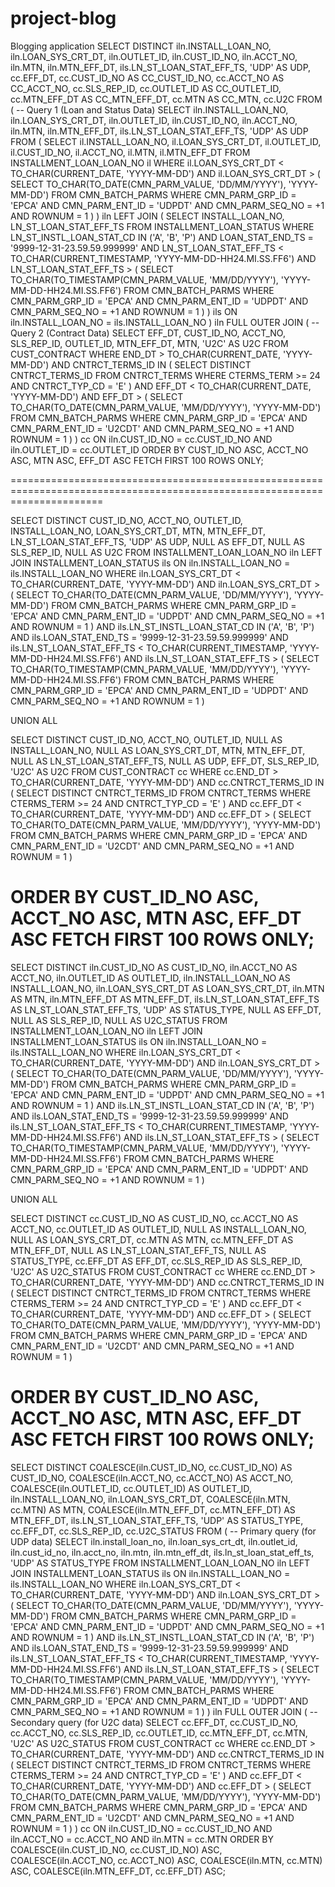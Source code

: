 # project-blog
Blogging application
SELECT DISTINCT
    iln.INSTALL_LOAN_NO, 
    iln.LOAN_SYS_CRT_DT, 
    iln.OUTLET_ID, 
    iln.CUST_ID_NO, 
    iln.ACCT_NO, 
    iln.MTN, 
    iln.MTN_EFF_DT, 
    ils.LN_ST_LOAN_STAT_EFF_TS, 
    'UDP' AS UDP,
    cc.EFF_DT, 
    cc.CUST_ID_NO AS CC_CUST_ID_NO, 
    cc.ACCT_NO AS CC_ACCT_NO, 
    cc.SLS_REP_ID, 
    cc.OUTLET_ID AS CC_OUTLET_ID, 
    cc.MTN_EFF_DT AS CC_MTN_EFF_DT, 
    cc.MTN AS CC_MTN, 
    cc.U2C
FROM (
    -- Query 1 (Loan and Status Data)
    SELECT 
        iln.INSTALL_LOAN_NO, 
        iln.LOAN_SYS_CRT_DT, 
        iln.OUTLET_ID, 
        iln.CUST_ID_NO, 
        iln.ACCT_NO, 
        iln.MTN, 
        iln.MTN_EFF_DT, 
        ils.LN_ST_LOAN_STAT_EFF_TS, 
        'UDP' AS UDP 
    FROM (
        SELECT 
            il.INSTALL_LOAN_NO, 
            il.LOAN_SYS_CRT_DT, 
            il.OUTLET_ID, 
            il.CUST_ID_NO, 
            il.ACCT_NO, 
            il.MTN, 
            il.MTN_EFF_DT 
        FROM INSTALLMENT_LOAN_LOAN_NO il
        WHERE il.LOAN_SYS_CRT_DT < TO_CHAR(CURRENT_DATE, 'YYYY-MM-DD')
          AND il.LOAN_SYS_CRT_DT > (
              SELECT TO_CHAR(TO_DATE(CMN_PARM_VALUE, 'DD/MM/YYYY'), 'YYYY-MM-DD') 
              FROM CMN_BATCH_PARMS 
              WHERE CMN_PARM_GRP_ID = 'EPCA' 
                AND CMN_PARM_ENT_ID = 'UDPDT' 
                AND CMN_PARM_SEQ_NO = +1
                AND ROWNUM = 1
          )
    ) iln
    LEFT JOIN (
        SELECT 
            INSTALL_LOAN_NO, 
            LN_ST_LOAN_STAT_EFF_TS 
        FROM INSTALLMENT_LOAN_STATUS 
        WHERE LN_ST_INSTL_LOAN_STAT_CD IN ('A', 'B', 'P')
          AND LOAN_STAT_END_TS = '9999-12-31-23.59.59.999999'
          AND LN_ST_LOAN_STAT_EFF_TS < TO_CHAR(CURRENT_TIMESTAMP, 'YYYY-MM-DD-HH24.MI.SS.FF6')
          AND LN_ST_LOAN_STAT_EFF_TS > (
              SELECT TO_CHAR(TO_TIMESTAMP(CMN_PARM_VALUE, 'MM/DD/YYYY'), 'YYYY-MM-DD-HH24.MI.SS.FF6') 
              FROM CMN_BATCH_PARMS 
              WHERE CMN_PARM_GRP_ID = 'EPCA' 
                AND CMN_PARM_ENT_ID = 'UDPDT' 
                AND CMN_PARM_SEQ_NO = +1
                AND ROWNUM = 1
          )
    ) ils ON iln.INSTALL_LOAN_NO = ils.INSTALL_LOAN_NO
) iln
FULL OUTER JOIN (
    -- Query 2 (Contract Data)
    SELECT 
        EFF_DT, 
        CUST_ID_NO, 
        ACCT_NO, 
        SLS_REP_ID, 
        OUTLET_ID, 
        MTN_EFF_DT, 
        MTN, 
        'U2C' AS U2C 
    FROM CUST_CONTRACT 
    WHERE END_DT > TO_CHAR(CURRENT_DATE, 'YYYY-MM-DD')
      AND CNTRCT_TERMS_ID IN (
          SELECT DISTINCT CNTRCT_TERMS_ID 
          FROM CNTRCT_TERMS 
          WHERE CTERMS_TERM >= 24 
            AND CNTRCT_TYP_CD = 'E'
      )
      AND EFF_DT < TO_CHAR(CURRENT_DATE, 'YYYY-MM-DD')
      AND EFF_DT > (
          SELECT TO_CHAR(TO_DATE(CMN_PARM_VALUE, 'MM/DD/YYYY'), 'YYYY-MM-DD') 
          FROM CMN_BATCH_PARMS 
          WHERE CMN_PARM_GRP_ID = 'EPCA' 
            AND CMN_PARM_ENT_ID = 'U2CDT' 
            AND CMN_PARM_SEQ_NO = +1
            AND ROWNUM = 1
      )
) cc 
ON iln.CUST_ID_NO = cc.CUST_ID_NO 
   AND iln.OUTLET_ID = cc.OUTLET_ID
ORDER BY 
    CUST_ID_NO ASC, 
    ACCT_NO ASC, 
    MTN ASC, 
    EFF_DT ASC
FETCH FIRST 100 ROWS ONLY;

============================================================================================================================


SELECT DISTINCT 
    CUST_ID_NO, 
    ACCT_NO, 
    OUTLET_ID, 
    INSTALL_LOAN_NO, 
    LOAN_SYS_CRT_DT, 
    MTN, 
    MTN_EFF_DT, 
    LN_ST_LOAN_STAT_EFF_TS, 
    'UDP' AS UDP,
    NULL AS EFF_DT, 
    NULL AS SLS_REP_ID, 
    NULL AS U2C
FROM INSTALLMENT_LOAN_LOAN_NO iln
LEFT JOIN INSTALLMENT_LOAN_STATUS ils 
    ON iln.INSTALL_LOAN_NO = ils.INSTALL_LOAN_NO
WHERE iln.LOAN_SYS_CRT_DT < TO_CHAR(CURRENT_DATE, 'YYYY-MM-DD')
  AND iln.LOAN_SYS_CRT_DT > (
      SELECT TO_CHAR(TO_DATE(CMN_PARM_VALUE, 'DD/MM/YYYY'), 'YYYY-MM-DD')
      FROM CMN_BATCH_PARMS
      WHERE CMN_PARM_GRP_ID = 'EPCA' 
        AND CMN_PARM_ENT_ID = 'UDPDT'
        AND CMN_PARM_SEQ_NO = +1
        AND ROWNUM = 1
    )
  AND ils.LN_ST_INSTL_LOAN_STAT_CD IN ('A', 'B', 'P')
  AND ils.LOAN_STAT_END_TS = '9999-12-31-23.59.59.999999'
  AND ils.LN_ST_LOAN_STAT_EFF_TS < TO_CHAR(CURRENT_TIMESTAMP, 'YYYY-MM-DD-HH24.MI.SS.FF6')
  AND ils.LN_ST_LOAN_STAT_EFF_TS > (
      SELECT TO_CHAR(TO_TIMESTAMP(CMN_PARM_VALUE, 'MM/DD/YYYY'), 'YYYY-MM-DD-HH24.MI.SS.FF6')
      FROM CMN_BATCH_PARMS
      WHERE CMN_PARM_GRP_ID = 'EPCA'
        AND CMN_PARM_ENT_ID = 'UDPDT'
        AND CMN_PARM_SEQ_NO = +1
        AND ROWNUM = 1
    )

UNION ALL

SELECT DISTINCT 
    CUST_ID_NO, 
    ACCT_NO, 
    OUTLET_ID, 
    NULL AS INSTALL_LOAN_NO, 
    NULL AS LOAN_SYS_CRT_DT, 
    MTN, 
    MTN_EFF_DT, 
    NULL AS LN_ST_LOAN_STAT_EFF_TS, 
    NULL AS UDP,
    EFF_DT, 
    SLS_REP_ID, 
    'U2C' AS U2C
FROM CUST_CONTRACT cc
WHERE cc.END_DT > TO_CHAR(CURRENT_DATE, 'YYYY-MM-DD')
  AND cc.CNTRCT_TERMS_ID IN (
      SELECT DISTINCT CNTRCT_TERMS_ID
      FROM CNTRCT_TERMS
      WHERE CTERMS_TERM >= 24 
        AND CNTRCT_TYP_CD = 'E'
    )
  AND cc.EFF_DT < TO_CHAR(CURRENT_DATE, 'YYYY-MM-DD')
  AND cc.EFF_DT > (
      SELECT TO_CHAR(TO_DATE(CMN_PARM_VALUE, 'MM/DD/YYYY'), 'YYYY-MM-DD')
      FROM CMN_BATCH_PARMS
      WHERE CMN_PARM_GRP_ID = 'EPCA' 
        AND CMN_PARM_ENT_ID = 'U2CDT'
        AND CMN_PARM_SEQ_NO = +1
        AND ROWNUM = 1
    )

ORDER BY 
    CUST_ID_NO ASC, 
    ACCT_NO ASC, 
    MTN ASC, 
    EFF_DT ASC
FETCH FIRST 100 ROWS ONLY;
==============================================================================================================================================


SELECT DISTINCT 
    iln.CUST_ID_NO AS CUST_ID_NO, 
    iln.ACCT_NO AS ACCT_NO, 
    iln.OUTLET_ID AS OUTLET_ID, 
    iln.INSTALL_LOAN_NO AS INSTALL_LOAN_NO, 
    iln.LOAN_SYS_CRT_DT AS LOAN_SYS_CRT_DT, 
    iln.MTN AS MTN, 
    iln.MTN_EFF_DT AS MTN_EFF_DT, 
    ils.LN_ST_LOAN_STAT_EFF_TS AS LN_ST_LOAN_STAT_EFF_TS, 
    'UDP' AS STATUS_TYPE,
    NULL AS EFF_DT, 
    NULL AS SLS_REP_ID, 
    NULL AS U2C_STATUS
FROM INSTALLMENT_LOAN_LOAN_NO iln
LEFT JOIN INSTALLMENT_LOAN_STATUS ils 
    ON iln.INSTALL_LOAN_NO = ils.INSTALL_LOAN_NO
WHERE iln.LOAN_SYS_CRT_DT < TO_CHAR(CURRENT_DATE, 'YYYY-MM-DD')
  AND iln.LOAN_SYS_CRT_DT > (
      SELECT TO_CHAR(TO_DATE(CMN_PARM_VALUE, 'DD/MM/YYYY'), 'YYYY-MM-DD')
      FROM CMN_BATCH_PARMS
      WHERE CMN_PARM_GRP_ID = 'EPCA' 
        AND CMN_PARM_ENT_ID = 'UDPDT'
        AND CMN_PARM_SEQ_NO = +1
        AND ROWNUM = 1
    )
  AND ils.LN_ST_INSTL_LOAN_STAT_CD IN ('A', 'B', 'P')
  AND ils.LOAN_STAT_END_TS = '9999-12-31-23.59.59.999999'
  AND ils.LN_ST_LOAN_STAT_EFF_TS < TO_CHAR(CURRENT_TIMESTAMP, 'YYYY-MM-DD-HH24.MI.SS.FF6')
  AND ils.LN_ST_LOAN_STAT_EFF_TS > (
      SELECT TO_CHAR(TO_TIMESTAMP(CMN_PARM_VALUE, 'MM/DD/YYYY'), 'YYYY-MM-DD-HH24.MI.SS.FF6')
      FROM CMN_BATCH_PARMS
      WHERE CMN_PARM_GRP_ID = 'EPCA'
        AND CMN_PARM_ENT_ID = 'UDPDT'
        AND CMN_PARM_SEQ_NO = +1
        AND ROWNUM = 1
    )

UNION ALL

SELECT DISTINCT 
    cc.CUST_ID_NO AS CUST_ID_NO, 
    cc.ACCT_NO AS ACCT_NO, 
    cc.OUTLET_ID AS OUTLET_ID, 
    NULL AS INSTALL_LOAN_NO, 
    NULL AS LOAN_SYS_CRT_DT, 
    cc.MTN AS MTN, 
    cc.MTN_EFF_DT AS MTN_EFF_DT, 
    NULL AS LN_ST_LOAN_STAT_EFF_TS, 
    NULL AS STATUS_TYPE,
    cc.EFF_DT AS EFF_DT, 
    cc.SLS_REP_ID AS SLS_REP_ID, 
    'U2C' AS U2C_STATUS
FROM CUST_CONTRACT cc
WHERE cc.END_DT > TO_CHAR(CURRENT_DATE, 'YYYY-MM-DD')
  AND cc.CNTRCT_TERMS_ID IN (
      SELECT DISTINCT CNTRCT_TERMS_ID
      FROM CNTRCT_TERMS
      WHERE CTERMS_TERM >= 24 
        AND CNTRCT_TYP_CD = 'E'
    )
  AND cc.EFF_DT < TO_CHAR(CURRENT_DATE, 'YYYY-MM-DD')
  AND cc.EFF_DT > (
      SELECT TO_CHAR(TO_DATE(CMN_PARM_VALUE, 'MM/DD/YYYY'), 'YYYY-MM-DD')
      FROM CMN_BATCH_PARMS
      WHERE CMN_PARM_GRP_ID = 'EPCA' 
        AND CMN_PARM_ENT_ID = 'U2CDT'
        AND CMN_PARM_SEQ_NO = +1
        AND ROWNUM = 1
    )

ORDER BY 
    CUST_ID_NO ASC, 
    ACCT_NO ASC, 
    MTN ASC, 
    EFF_DT ASC
FETCH FIRST 100 ROWS ONLY;
===================================================================================================================================================

SELECT DISTINCT 
    COALESCE(iln.CUST_ID_NO, cc.CUST_ID_NO) AS CUST_ID_NO, 
    COALESCE(iln.ACCT_NO, cc.ACCT_NO) AS ACCT_NO, 
    COALESCE(iln.OUTLET_ID, cc.OUTLET_ID) AS OUTLET_ID,
    iln.INSTALL_LOAN_NO, 
    iln.LOAN_SYS_CRT_DT, 
    COALESCE(iln.MTN, cc.MTN) AS MTN, 
    COALESCE(iln.MTN_EFF_DT, cc.MTN_EFF_DT) AS MTN_EFF_DT, 
    ils.LN_ST_LOAN_STAT_EFF_TS, 
    'UDP' AS STATUS_TYPE, 
    cc.EFF_DT, 
    cc.SLS_REP_ID, 
    cc.U2C_STATUS
FROM (
    -- Primary query (for UDP data)
    SELECT 
        iln.install_loan_no, 
        iln.loan_sys_crt_dt, 
        iln.outlet_id, 
        iln.cust_id_no, 
        iln.acct_no, 
        iln.mtn, 
        iln.mtn_eff_dt, 
        ils.ln_st_loan_stat_eff_ts, 
        'UDP' AS STATUS_TYPE
    FROM INSTALLMENT_LOAN_LOAN_NO iln
    LEFT JOIN INSTALLMENT_LOAN_STATUS ils 
        ON iln.INSTALL_LOAN_NO = ils.INSTALL_LOAN_NO
    WHERE iln.LOAN_SYS_CRT_DT < TO_CHAR(CURRENT_DATE, 'YYYY-MM-DD')
      AND iln.LOAN_SYS_CRT_DT > (
          SELECT TO_CHAR(TO_DATE(CMN_PARM_VALUE, 'DD/MM/YYYY'), 'YYYY-MM-DD')
          FROM CMN_BATCH_PARMS
          WHERE CMN_PARM_GRP_ID = 'EPCA' 
            AND CMN_PARM_ENT_ID = 'UDPDT'
            AND CMN_PARM_SEQ_NO = +1
            AND ROWNUM = 1
      )
      AND ils.LN_ST_INSTL_LOAN_STAT_CD IN ('A', 'B', 'P')
      AND ils.LOAN_STAT_END_TS = '9999-12-31-23.59.59.999999'
      AND ils.LN_ST_LOAN_STAT_EFF_TS < TO_CHAR(CURRENT_TIMESTAMP, 'YYYY-MM-DD-HH24.MI.SS.FF6')
      AND ils.LN_ST_LOAN_STAT_EFF_TS > (
          SELECT TO_CHAR(TO_TIMESTAMP(CMN_PARM_VALUE, 'MM/DD/YYYY'), 'YYYY-MM-DD-HH24.MI.SS.FF6')
          FROM CMN_BATCH_PARMS
          WHERE CMN_PARM_GRP_ID = 'EPCA'
            AND CMN_PARM_ENT_ID = 'UDPDT'
            AND CMN_PARM_SEQ_NO = +1
            AND ROWNUM = 1
      )
) iln
FULL OUTER JOIN (
    -- Secondary query (for U2C data)
    SELECT 
        cc.EFF_DT, 
        cc.CUST_ID_NO, 
        cc.ACCT_NO, 
        cc.SLS_REP_ID, 
        cc.OUTLET_ID, 
        cc.MTN_EFF_DT, 
        cc.MTN, 
        'U2C' AS U2C_STATUS
    FROM CUST_CONTRACT cc
    WHERE cc.END_DT > TO_CHAR(CURRENT_DATE, 'YYYY-MM-DD')
      AND cc.CNTRCT_TERMS_ID IN (
          SELECT DISTINCT CNTRCT_TERMS_ID
          FROM CNTRCT_TERMS
          WHERE CTERMS_TERM >= 24 
            AND CNTRCT_TYP_CD = 'E'
      )
      AND cc.EFF_DT < TO_CHAR(CURRENT_DATE, 'YYYY-MM-DD')
      AND cc.EFF_DT > (
          SELECT TO_CHAR(TO_DATE(CMN_PARM_VALUE, 'MM/DD/YYYY'), 'YYYY-MM-DD')
          FROM CMN_BATCH_PARMS
          WHERE CMN_PARM_GRP_ID = 'EPCA' 
            AND CMN_PARM_ENT_ID = 'U2CDT'
            AND CMN_PARM_SEQ_NO = +1
            AND ROWNUM = 1
      )
) cc
ON iln.CUST_ID_NO = cc.CUST_ID_NO
   AND iln.ACCT_NO = cc.ACCT_NO
   AND iln.MTN = cc.MTN
ORDER BY 
    COALESCE(iln.CUST_ID_NO, cc.CUST_ID_NO) ASC, 
    COALESCE(iln.ACCT_NO, cc.ACCT_NO) ASC, 
    COALESCE(iln.MTN, cc.MTN) ASC, 
    COALESCE(iln.MTN_EFF_DT, cc.EFF_DT) ASC;

